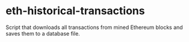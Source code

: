# eth-historical-transactions
Script that downloads all transactions from mined Ethereum blocks and saves them to a database file.
